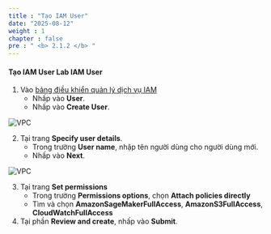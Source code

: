 ```yaml
---
title : "Tạo IAM User"
date: "2025-08-12"
weight : 1
chapter : false
pre : " <b> 2.1.2 </b> "
---
```



#### Tạo IAM User **Lab IAM User**
1. Vào [bảng điều khiển quản lý dịch vụ IAM](https://console.aws.amazon.com/iam/home)
   + Nhấp vào **User**.
   + Nhấp vào **Create User**.

![VPC](/images/2.prerequisite/003-IAM.png)

2. Tại trang **Specify user details**.
   + Trong trường **User name**, nhập tên người dùng cho người dùng mới.
   + Nhấp vào **Next**.

![VPC](/images/2.prerequisite/004-IAM.png)

3. Tại trang **Set permissions** 
   + Trong trường **Permissions options**, chọn **Attach policies directly**
   + Tìm và chọn **AmazonSageMakerFullAccess**, **AmazonS3FullAccess**, **CloudWatchFullAccess**
4. Tại phần **Review and create**, nhấp vào **Submit**.